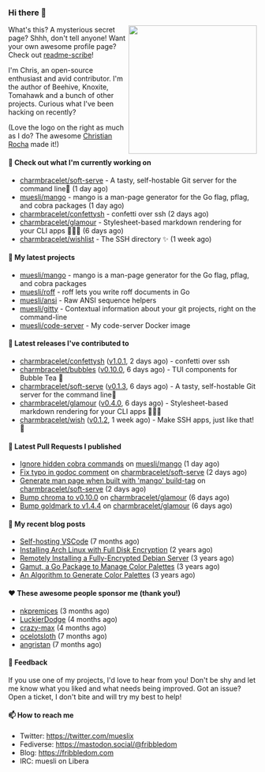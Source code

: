 ### Hi there 👋

<img align="right" src="https://raw.githubusercontent.com/muesli/muesli/master/assets/termenv.png" width="260">

What's this? A mysterious secret page? Shhh, don't tell anyone!
Want your own awesome profile page? Check out [readme-scribe](https://github.com/muesli/readme-scribe)!

I'm Chris, an open-source enthusiast and avid contributor. I'm the author of Beehive, Knoxite, Tomahawk and a bunch
of other projects. Curious what I've been hacking on recently?

(Love the logo on the right as much as I do? The awesome [Christian Rocha](https://github.com/meowgorithm/) made it!)

#### 👷 Check out what I'm currently working on

- [charmbracelet/soft-serve](https://github.com/charmbracelet/soft-serve) - A tasty, self-hostable Git server for the command line🍦 (1 day ago)
- [muesli/mango](https://github.com/muesli/mango) - mango is a man-page generator for the Go flag, pflag, and cobra packages (1 day ago)
- [charmbracelet/confettysh](https://github.com/charmbracelet/confettysh) - confetti over ssh (2 days ago)
- [charmbracelet/glamour](https://github.com/charmbracelet/glamour) - Stylesheet-based markdown rendering for your CLI apps 💇🏻‍♀️ (6 days ago)
- [charmbracelet/wishlist](https://github.com/charmbracelet/wishlist) - The SSH directory ✨ (1 week ago)

#### 🌱 My latest projects

- [muesli/mango](https://github.com/muesli/mango) - mango is a man-page generator for the Go flag, pflag, and cobra packages
- [muesli/roff](https://github.com/muesli/roff) - roff lets you write roff documents in Go
- [muesli/ansi](https://github.com/muesli/ansi) - Raw ANSI sequence helpers
- [muesli/gitty](https://github.com/muesli/gitty) - Contextual information about your git projects, right on the command-line
- [muesli/code-server](https://github.com/muesli/code-server) - My code-server Docker image

#### 🔭 Latest releases I've contributed to

- [charmbracelet/confettysh](https://github.com/charmbracelet/confettysh) ([v1.0.1](https://github.com/charmbracelet/confettysh/releases/tag/v1.0.1), 2 days ago) - confetti over ssh
- [charmbracelet/bubbles](https://github.com/charmbracelet/bubbles) ([v0.10.0](https://github.com/charmbracelet/bubbles/releases/tag/v0.10.0), 6 days ago) - TUI components for Bubble Tea 🍡
- [charmbracelet/soft-serve](https://github.com/charmbracelet/soft-serve) ([v0.1.3](https://github.com/charmbracelet/soft-serve/releases/tag/v0.1.3), 6 days ago) - A tasty, self-hostable Git server for the command line🍦
- [charmbracelet/glamour](https://github.com/charmbracelet/glamour) ([v0.4.0](https://github.com/charmbracelet/glamour/releases/tag/v0.4.0), 6 days ago) - Stylesheet-based markdown rendering for your CLI apps 💇🏻‍♀️
- [charmbracelet/wish](https://github.com/charmbracelet/wish) ([v0.1.2](https://github.com/charmbracelet/wish/releases/tag/v0.1.2), 1 week ago) - Make SSH apps, just like that! 💫

#### 🔨 Latest Pull Requests I published

- [Ignore hidden cobra commands](https://github.com/muesli/mango/pull/4) on [muesli/mango](https://github.com/muesli/mango) (1 day ago)
- [Fix typo in godoc comment](https://github.com/charmbracelet/soft-serve/pull/61) on [charmbracelet/soft-serve](https://github.com/charmbracelet/soft-serve) (2 days ago)
- [Generate man page when built with &#39;mango&#39; build-tag](https://github.com/charmbracelet/soft-serve/pull/60) on [charmbracelet/soft-serve](https://github.com/charmbracelet/soft-serve) (2 days ago)
- [Bump chroma to v0.10.0](https://github.com/charmbracelet/glamour/pull/135) on [charmbracelet/glamour](https://github.com/charmbracelet/glamour) (6 days ago)
- [Bump goldmark to v1.4.4](https://github.com/charmbracelet/glamour/pull/134) on [charmbracelet/glamour](https://github.com/charmbracelet/glamour) (6 days ago)

#### 📜 My recent blog posts

- [Self-hosting VSCode](https://fribbledom.com/posts/selfhosting-vscode/) (7 months ago)
- [Installing Arch Linux with Full Disk Encryption](https://fribbledom.com/posts/encrypted-arch-install/) (2 years ago)
- [Remotely Installing a Fully-Encrypted Debian Server](https://fribbledom.com/posts/encrypted-remote-debian-install/) (3 years ago)
- [Gamut, a Go Package to Manage Color Palettes](https://fribbledom.com/posts/gamut-package-to-handle-color-palettes/) (3 years ago)
- [An Algorithm to Generate Color Palettes](https://fribbledom.com/posts/an-algorithm-to-generate-color-palettes/) (3 years ago)

#### ❤️ These awesome people sponsor me (thank you!)

- [nkpremices](https://github.com/nkpremices) (3 months ago)
- [LuckierDodge](https://github.com/LuckierDodge) (4 months ago)
- [crazy-max](https://github.com/crazy-max) (4 months ago)
- [ocelotsloth](https://github.com/ocelotsloth) (7 months ago)
- [angristan](https://github.com/angristan) (7 months ago)

#### 💬 Feedback

If you use one of my projects, I'd love to hear from you! Don't be shy and let me know what you liked
and what needs being improved. Got an issue? Open a ticket, I don't bite and will try my best to help!

#### 📫 How to reach me

- Twitter: https://twitter.com/mueslix
- Fediverse: https://mastodon.social/@fribbledom
- Blog: https://fribbledom.com
- IRC: muesli on Libera
